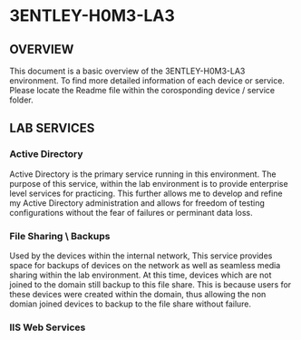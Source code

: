 # 3ENTLEY-H0M3-LA3
## OVERVIEW
This document is a basic overview of the 3ENTLEY-H0M3-LA3 environment. To find more detailed information of each device or service. Please locate the Readme file within the corosponding device / service folder. 

## LAB SERVICES

### Active Directory
Active Directory is the primary service running in this environment. The purpose of this service, within the lab environment is to provide enterprise level services for practicing. This further allows me to develop and refine my Active Directory administration and allows for freedom of testing configurations without the fear of failures or perminant data loss.

### File Sharing \ Backups
Used by the devices within the internal network, This service provides space for backups of devices on the network as well as seamless media sharing within the lab environment. At this time, devices which are not joined to the domain still backup to this file share. This is because users for these devices were created within the domain, thus allowing the non domian joined devices to backup to the file share without failure.
### IIS Web Services


